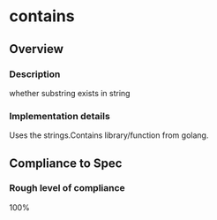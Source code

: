 # contains

## Overview

### Description
whether substring exists in string

### Implementation details
Uses the strings.Contains library/function from golang.

## Compliance to Spec

### Rough level of compliance  

100%